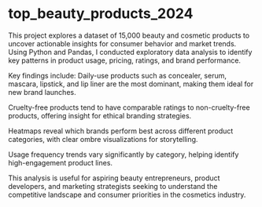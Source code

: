 # top_beauty_products_2024
This project explores a dataset of 15,000 beauty and cosmetic products to uncover actionable insights for consumer behavior and market trends. Using Python and Pandas, I conducted exploratory data analysis to identify key patterns in product usage, pricing, ratings, and brand performance.

Key findings include:
  Daily-use products such as concealer, serum, mascara, lipstick, and lip liner are the most dominant, making them ideal for new brand launches.

  Cruelty-free products tend to have comparable ratings to non-cruelty-free products, offering insight for ethical branding strategies.

  Heatmaps reveal which brands perform best across different product categories, with clear ombre visualizations for storytelling.

  Usage frequency trends vary significantly by category, helping identify high-engagement product lines.

This analysis is useful for aspiring beauty entrepreneurs, product developers, and marketing strategists seeking to understand the competitive landscape and consumer priorities in the cosmetics industry.
